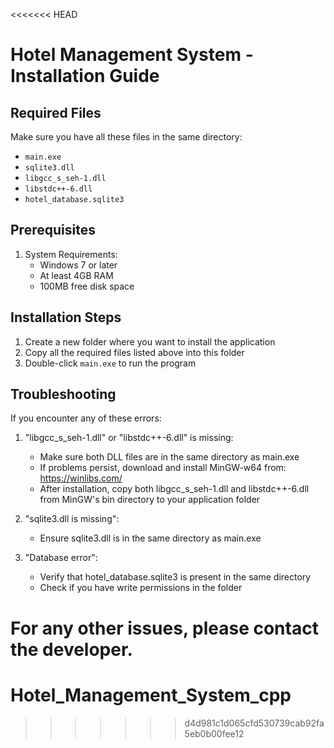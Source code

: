 <<<<<<< HEAD
# Hotel Management System - Installation Guide

## Required Files

Make sure you have all these files in the same directory:

-   `main.exe`
-   `sqlite3.dll`
-   `libgcc_s_seh-1.dll`
-   `libstdc++-6.dll`
-   `hotel_database.sqlite3`

## Prerequisites

1. System Requirements:
    - Windows 7 or later
    - At least 4GB RAM
    - 100MB free disk space

## Installation Steps

1. Create a new folder where you want to install the application
2. Copy all the required files listed above into this folder
3. Double-click `main.exe` to run the program

## Troubleshooting

If you encounter any of these errors:

1. "libgcc_s_seh-1.dll" or "libstdc++-6.dll" is missing:

    - Make sure both DLL files are in the same directory as main.exe
    - If problems persist, download and install MinGW-w64 from: https://winlibs.com/
    - After installation, copy both libgcc_s_seh-1.dll and libstdc++-6.dll from MinGW's bin directory to your application folder

2. "sqlite3.dll is missing":

    - Ensure sqlite3.dll is in the same directory as main.exe

3. "Database error":
    - Verify that hotel_database.sqlite3 is present in the same directory
    - Check if you have write permissions in the folder

For any other issues, please contact the developer.
=======
# Hotel_Management_System_cpp
>>>>>>> d4d981c1d065cfd530739cab92fa5eb0b00fee12
